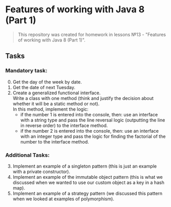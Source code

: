 # Features of working with Java 8 (Part 1)
>This repository was created for homework in lessons №13 - "Features of working with Java 8 (Part 1)".
## Tasks

### Mandatory task:  
0. Get the day of the week by date.
1. Get the date of next Tuesday.  
2. Create a generalized functional interface.  
  Write a class with one method (think and justify the decision about whether it will be a static method or not).  
  In this method, implement the logic:  
    - if the number 1 is entered into the console, then: use an interface with a string type and pass the line reversal logic (outputting the line in reverse order) to the interface method.  
    - if the number 2 is entered into the console, then: use an interface with an integer type and pass the logic for finding the factorial of the number to the interface method.
  
### Additional Tasks:
3. Implement an example of a singleton pattern (this is just an example with a private constructor).  
4. Implement an example of the immutable object pattern (this is what we discussed when we wanted to use our custom object as a key in a hash map).
5. Implement an example of a strategy pattern (we discussed this pattern when we looked at examples of polymorphism).  
